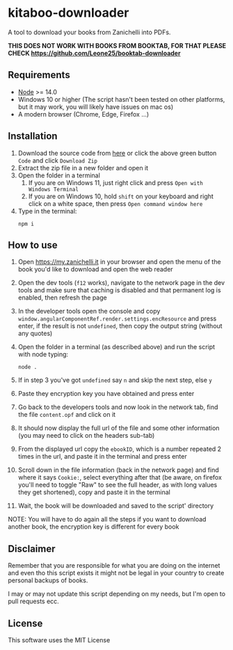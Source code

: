 # kitaboo-downloader

A tool to download your books from Zanichelli into PDFs.

**THIS DOES NOT WORK WITH BOOKS FROM BOOKTAB, FOR THAT PLEASE CHECK https://github.com/Leone25/booktab-downloader**

## Requirements

- [Node](https://nodejs.org/it/) >= 14.0
- Windows 10 or higher (The script hasn't been tested on other platforms, but it may work, you will likely have issues on mac os)
- A modern browser (Chrome, Edge, Firefox ...)

## Installation

1. Download the source code from [here](https://github.com/Leone25/kitaboo-downloader/archive/refs/heads/main.zip) or click the above green button `Code` and click `Download Zip`
2. Extract the zip file in a new folder and open it
3. Open the folder in a terminal
   1. If you are on Windows 11, just right click and press `Open with Windows Terminal`
   2. If you are on Windows 10, hold `shift` on your keyboard and right click on a white space, then press `Open command window here`
4. Type in the terminal:
   ```shell
   npm i
   ```

## How to use

1. Open https://my.zanichelli.it in your browser and open the menu of the book you'd like to download and open the web reader
2. Open the dev tools (`f12` works), navigate to the network page in the dev tools and make sure that caching is disabled and that permanent log is enabled, then refresh the page
3. In the developer tools open the console and copy `window.angularComponentRef.render.settings.encResource` and press enter, if the result is not `undefined`, then copy the output string (without any quotes)
4. Open the folder in a terminal (as described above) and run the script with node typing:

   ```shell
   node .
   ```
5. If in step 3 you've got `undefined` say `n` and skip the next step, else `y`
6. Paste they encryption key you have obtained and press enter
7. Go back to the developers tools and now look in the network tab, find the file `content.opf` and click on it
8. It should now display the full url of the file and some other information (you may need to click on the headers sub-tab)
9. From the displayed url copy the `ebookID`, which is a number repeated 2 times in the url, and paste it in the terminal and press enter
10. Scroll down in the file information (back in the network page) and find where it says `Cookie:`, select everything after that (be aware, on firefox you'll need to toggle "Raw" to see the full header, as with long values they get shortened), copy and paste it in the terminal
11. Wait, the book will be downloaded and saved to the script' directory

NOTE: You will have to do again all the steps if you want to download another book, the encryption key is different for every book

## Disclaimer

Remember that you are responsible for what you are doing on the internet and even tho this script exists it might not be legal in your country to create personal backups of books.

I may or may not update this script depending on my needs, but I'm open to pull requests ecc.

## License

This software uses the MIT License
